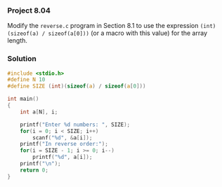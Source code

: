 ### Project 8.04

Modify the `reverse.c` program in Section 8.1 to use the expression `(int) (sizeof(a) / sizeof(a[0]))` (or a macro with this value) for the array length.

### Solution

```c
#include <stdio.h>
#define N 10
#define SIZE (int)(sizeof(a) / sizeof(a[0]))

int main()
{
	int a[N], i;

	printf("Enter %d numbers: ", SIZE);
	for(i = 0; i < SIZE; i++)
		scanf("%d", &a[i]);
	printf("In reverse order:");
	for(i = SIZE - 1; i >= 0; i--)
		printf("%d", a[i]);
	printf("\n");
	return 0;
}
```
